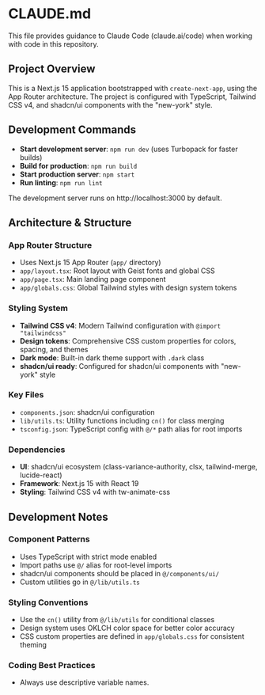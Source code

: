 # CLAUDE.md

This file provides guidance to Claude Code (claude.ai/code) when working with code in this repository.

## Project Overview

This is a Next.js 15 application bootstrapped with `create-next-app`, using the App Router architecture. The project is configured with TypeScript, Tailwind CSS v4, and shadcn/ui components with the "new-york" style.

## Development Commands

- **Start development server**: `npm run dev` (uses Turbopack for faster builds)
- **Build for production**: `npm run build`
- **Start production server**: `npm start`
- **Run linting**: `npm run lint`

The development server runs on http://localhost:3000 by default.

## Architecture & Structure

### App Router Structure
- Uses Next.js 15 App Router (`app/` directory)
- `app/layout.tsx`: Root layout with Geist fonts and global CSS
- `app/page.tsx`: Main landing page component
- `app/globals.css`: Global Tailwind styles with design system tokens

### Styling System
- **Tailwind CSS v4**: Modern Tailwind configuration with `@import "tailwindcss"`
- **Design tokens**: Comprehensive CSS custom properties for colors, spacing, and themes
- **Dark mode**: Built-in dark theme support with `.dark` class
- **shadcn/ui ready**: Configured for shadcn/ui components with "new-york" style

### Key Files
- `components.json`: shadcn/ui configuration
- `lib/utils.ts`: Utility functions including `cn()` for class merging
- `tsconfig.json`: TypeScript config with `@/*` path alias for root imports

### Dependencies
- **UI**: shadcn/ui ecosystem (class-variance-authority, clsx, tailwind-merge, lucide-react)
- **Framework**: Next.js 15 with React 19
- **Styling**: Tailwind CSS v4 with tw-animate-css

## Development Notes

### Component Patterns
- Uses TypeScript with strict mode enabled
- Import paths use `@/` alias for root-level imports
- shadcn/ui components should be placed in `@/components/ui/`
- Custom utilities go in `@/lib/utils.ts`

### Styling Conventions
- Use the `cn()` utility from `@/lib/utils` for conditional classes
- Design system uses OKLCH color space for better color accuracy
- CSS custom properties are defined in `app/globals.css` for consistent theming

### Coding Best Practices
- Always use descriptive variable names.